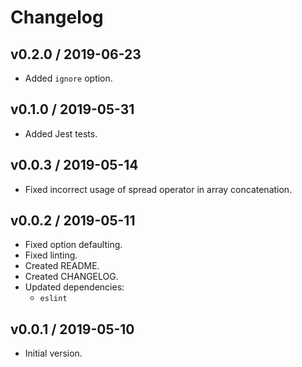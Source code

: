 # Changelog

## v0.2.0 / 2019-06-23

- Added `ignore` option.

## v0.1.0 / 2019-05-31

- Added Jest tests.

## v0.0.3 / 2019-05-14

- Fixed incorrect usage of spread operator in array concatenation.

## v0.0.2 / 2019-05-11

- Fixed option defaulting.
- Fixed linting.
- Created README.
- Created CHANGELOG.
- Updated dependencies:
  - `eslint`

## v0.0.1 / 2019-05-10

- Initial version.
